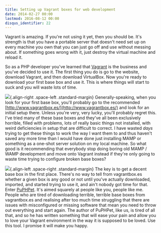 ```yaml
---
title: Setting up Vagrant boxes for web development
date: 2014-02-27 00:00
lastmod: 2016-08-12 00:00
disqus_identifier: 22
---
```


Vagrant is amazing. If you're not using it yet, then you should be. It's strength is that you have a portable server that doesn't need set up on every machine you own that you can just go off and use without messing about. If something goes wrong with it, just destroy the virtual machine and reload it.

So as a PHP developer you've learned that [Vagrant](http://www.vagrantup.com/) is the business and you've decided to use it. The first thing you do is go to the website, download Vagrant, and then download VirtualBox. Now you're ready to download your first base box and use it. This is where things will start to suck and you will waste lots of time.

![](http://hollsk.co.uk/hollsk/images/uploads/vagrant_chilling.png){.align-right .space-left .standard-margin} Generally-speaking, when you look for your first base box, you'll probably go to the recommended [http://www.vagrantbox.es/](http://www.vagrantbox.es/) and look for an initial setup there. Unless you're very, very lucky, you'll probably regret this. I've tried many of these base boxes and they've all been exclusively horrible, filled with problems, lots of really basic things not installed, with weird deficiencies in setup that are difficult to correct. I have wasted _days_ trying to get these things to work the way I want them to and thus haven't saved any more time than I would have done just installing MAMP or something as a one-shot server solution on my local machine. So what good is it recommending that everybody stop doing boring old MAMP / WAMP development and move onto Vagrant instead if they're only going to waste time trying to configure broken base boxes?

![](http://hollsk.co.uk/hollsk/images/uploads/puphet.png){.align-left .space-right .standard-margin} The key is to get a decent base box in the first place. There's no way to tell from vagrantbox.es whether a given box is any good or not until you've actually downloaded, imported, and started trying to use it, and ain't nobody got time for that. Enter [PuPHPet](https://puphpet.com/). It's aimed squarely at people like you, people like me. People who are tired of downloading terrible, terrible base boxes from vagrantbox.es and realising after too much time struggling that there are issues with misconfigured or missing software that mean you need to throw out everything and start again. The author of PuPHPet, like us, is tired of all that, and so he has written something that will ease your pain and allow you to love your Vagrant environment in the way it is supposed to be loved. Use this tool. I promise it will make you happy.